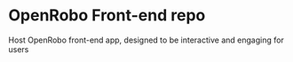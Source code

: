 # OpenRobo Front-end repo
Host OpenRobo front-end app, designed to be interactive and engaging for users
